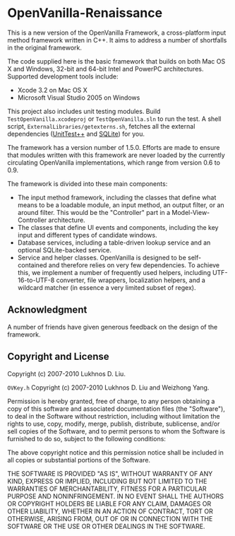 # OpenVanilla-Renaissance

This is a new version of the OpenVanilla Framework, a cross-platform input method framework written in C++. It aims to address a number of shortfalls in the original framework.

The code supplied here is the basic framework that builds on both Mac OS X and Windows, 32-bit and 64-bit Intel and PowerPC architectures. Supported development tools include:

*   Xcode 3.2 on Mac OS X
*   Microsoft Visual Studio 2005 on Windows

This project also includes unit testing modules. Build `TestOpenVanilla.xcodeproj` or `TestOpenVanilla.sln` to run the test. A shell script, `ExternalLibraries/getexterns.sh`, fetches all the external dependencies ([UnitTest++](http://unittest-cpp.sourceforge.net/) and [SQLite](http://www.sqlite.org/)) for you.

The framework has a version number of 1.5.0. Efforts are made to ensure that modules written with this framework are never loaded by the currently circulating OpenVanilla implementations, which range from version 0.6 to 0.9.

The framework is divided into these main components:

*   The input method framework, including the classes that define what means to be a loadable module, an input method, an output filter, or an around filter. This would be the "Controller" part in a Model-View-Controller architecture.
*   The classes that define UI events and components, including the key input and different types of candidate windows.
*   Database services, including a table-driven lookup service and an optional SQLite-backed service.
*   Service and helper classes. OpenVanilla is designed to be self-contained and therefore relies on very few dependencies. To achieve this, we implement a number of frequently used helpers, including UTF-16-to-UTF-8 converter, file wrappers, localization helpers, and a wildcard matcher (in essence a very limited subset of regex).


## Acknowledgment

A number of friends have given generous feedback on the design of the framework.


## Copyright and License

Copyright (c) 2007-2010 Lukhnos D. Liu.

`OVKey.h` Copyright (c) 2007-2010 Lukhnos D. Liu and Weizhong Yang.

Permission is hereby granted, free of charge, to any person obtaining a copy of this software and associated documentation files (the "Software"), to deal in the Software without restriction, including without limitation the rights to use, copy, modify, merge, publish, distribute, sublicense, and/or sell copies of the Software, and to permit persons to whom the Software is furnished to do so, subject to the following conditions:

The above copyright notice and this permission notice shall be included in all copies or substantial portions of the Software.

THE SOFTWARE IS PROVIDED "AS IS", WITHOUT WARRANTY OF ANY KIND, EXPRESS OR IMPLIED, INCLUDING BUT NOT LIMITED TO THE WARRANTIES OF MERCHANTABILITY, FITNESS FOR A PARTICULAR PURPOSE AND NONINFRINGEMENT. IN NO EVENT SHALL THE AUTHORS OR COPYRIGHT HOLDERS BE LIABLE FOR ANY CLAIM, DAMAGES OR OTHER LIABILITY, WHETHER IN AN ACTION OF CONTRACT, TORT OR OTHERWISE, ARISING FROM, OUT OF OR IN CONNECTION WITH THE SOFTWARE OR THE USE OR OTHER DEALINGS IN THE SOFTWARE.
